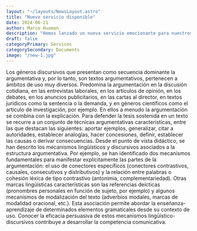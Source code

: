 ```yaml
---
layout: "~/layouts/NewsLayout.astro"
title: "Nuevo servicio disponible"
date: 2024-06-21
author: Marco Huaman
description: "Hemos lanzado un nueva servicio emocionante para nuestros clientes."
draft: false
categoryPrimary: Services
categorySecondary: Documents
image: "/new-1.jpg"
---
```


Los géneros discursivos que presentan como secuencia dominante la argumentativa y, por lo tanto, son textos argumentativos, pertenecen a ámbitos de uso muy diversos. Predomina la argumentación en la discusión cotidiana, en las entrevistas laborales, en los artículos de opinión, en los debates, en los anuncios publicitarios, en las cartas al director, en textos jurídicos como la sentencia o la demanda, y en géneros científicos como el artículo de investigación, por ejemplo. En ellos a menudo la argumentación se combina con la explicación. Para defender la tesis sostenida en un texto se recurre a un conjunto de técnicas argumentativas características, entre las que destacan las siguientes: aportar ejemplos, generalizar, citar a autoridades, establecer analogías, hacer concesiones, definir, establecer las causas o derivar consecuencias. Desde el punto de vista didáctico, se han descrito los mecanismos lingüísticos y discursivos asociados a la estructura argumentativa. Por ejemplo, se han identificado dos mecanismos fundamentales para manifestar explícitamente las partes de la argumentación: el uso de conectores específicos (conectores contrastivos, causales, consecutivos y distributivos) y la relación entre palabras o cohesión léxica de tipo contrastivo (antonimia, complementariedad). Otras marcas lingüísticas características son las referencias deícticas (pronombres personales en función de sujeto, por ejemplo) y algunos mecanismos de modalización del texto (adverbios modales, marcas de modalidad oracional, etc.). Esta asociación permite abordar la enseñanza-aprendizaje de determinados elementos gramaticales desde su contexto de uso. Conocer la eficacia persuasiva de estos mecanismos lingüístico-discursivos contribuye a desarrollar la competencia comunicativa.